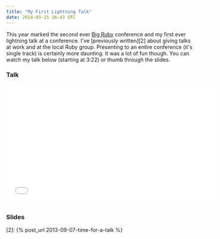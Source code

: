 ```yaml
---
title: "My First Lightning Talk"
date: 2014-03-15 16:43 UTC
---
```


This year marked the second ever [Big Ruby][1] conference and my first ever lightning talk at a conference.
I've [previously written][2] about giving talks at work and at the local Ruby group.
Presenting to an entire conference (it's single track) is certainly more daunting.
It was a lot of fun though.
You can watch my talk below (starting at 3:22) or thumb through the slides.

<!--more-->

### Talk
<div class="embed-container" style="margin-bottom:30px">
  <iframe width="560" height="315" src="//www.youtube.com/embed/Gn75H9D3nOg?rel=0#t=3m22s" frameborder="0" allowfullscreen></iframe>
</div>

### Slides
<script async class="speakerdeck-embed" data-id="a3efa2d07d680131ee4b025a303c0b4c" data-ratio="1.77777777777778" src="//speakerdeck.com/assets/embed.js"></script>

[1]: http://www.bigrubyconf.com
[2]: {% post_url 2013-09-07-time-for-a-talk %}
